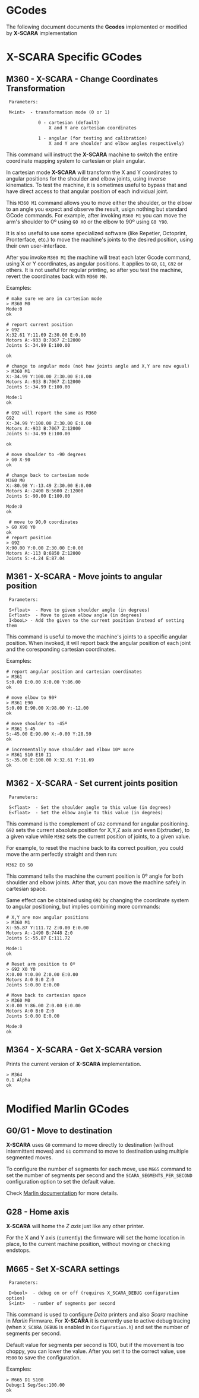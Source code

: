 GCodes
===
The following document documents the **Gcodes** implemented or modified by **X-SCARA** implementation

X-SCARA Specific GCodes
===

M360 - X-SCARA - Change Coordinates Transformation
----

```
 Parameters:
 
 M<int>  - transformation mode (0 or 1)
 
            0 - cartesian (default) 
                X and Y are cartesian coordinates
 
            1 - angular (for testing and calibration) 
                X and Y are shoulder and elbow angles respectively)
```

This command will instruct the **X-SCARA** machine to switch the entire coordinate mapping system to cartesian or plain angular.

In cartesian mode **X-SCARA** will transform the X and Y coordinates to angular positions for the shoulder and elbow joints, using inverse kinematics. To test the machine, it is sometimes useful to bypass that and have direct access to that angular position of each individual joint. 

This `M360 M1` command allows you to move either the shoulder, or the elbow to an angle you expect and observe the result, usign nothing but standard GCode commands. For example, after invoking `M360 M1` you can move the arm's shoulder to 0º using `G0 X0` or the elbow to 90º using `G0 Y90`.

It is also useful to use some specialized software (like Repetier, Octoprint, Pronterface, etc.) to move the machine's joints to the desired position, using their own user-interface.

After you invoke `M360 M1` the machine will treat each later Gcode command, using X or Y coordinates, as angular positions. It applies to `G0`, `G1`, `G92` or others. It is not useful for regular printing, so after you test the machine, revert the coordinates back with `M360 M0`.

Examples:
```
# make sure we are in cartesian mode
> M360 M0
Mode:0
ok

# report current position
> G92
X:32.61 Y:11.69 Z:30.00 E:0.00
Motors A:-933 B:7067 Z:12000
Joints S:-34.99 E:100.00

ok

# change to angular mode (not how joints angle and X,Y are now egual)
> M360 M1
X:-34.99 Y:100.00 Z:30.00 E:0.00
Motors A:-933 B:7067 Z:12000
Joints S:-34.99 E:100.00

Mode:1
ok

# G92 will report the same as M360
G92
X:-34.99 Y:100.00 Z:30.00 E:0.00
Motors A:-933 B:7067 Z:12000
Joints S:-34.99 E:100.00

ok

# move shoulder to -90 degrees
> G0 X-90
ok

# change back to cartesian mode
M360 M0
X:-80.98 Y:-13.49 Z:30.00 E:0.00
Motors A:-2400 B:5600 Z:12000
Joints S:-90.00 E:100.00

Mode:0
ok

 # move to 90,0 coordinates
> G0 X90 Y0
ok
# report position
> G92
X:90.00 Y:0.00 Z:30.00 E:0.00
Motors A:-113 B:6850 Z:12000
Joints S:-4.24 E:87.04
```

M361 - X-SCARA - Move joints to angular position
----

```
 Parameters:
 
 S<float>  - Move to given shoulder angle (in degrees)
 E<float>  - Move to given elbow angle (in degrees)
 I<booL> - Add the given to the current position instead of setting them
```

This command is useful to move the machine's joints to a specific angular position. 
When invoked, it will report back the angular position of each joint and the coresponding cartesian coordinates. 

Examples:
```
# report angular position and cartesian coordinates
> M361
S:0.00 E:0.00 X:0.00 Y:86.00
ok

# move elbow to 90º
> M361 E90
S:0.00 E:90.00 X:98.00 Y:-12.00
ok

# move shoulder to -45º
> M361 S-45
S:-45.00 E:90.00 X:-0.00 Y:28.59
ok

# incrementally move shoulder and elbow 10º more
> M361 S10 E10 I1
S:-35.00 E:100.00 X:32.61 Y:11.69
ok
```

M362 - X-SCARA - Set current joints position
----

```
 Parameters:
 
 S<float>  - Set the shoulder angle to this value (in degrees)
 E<float>  - Set the elbow angle to this value (in degrees)
```

This command is the complement of `G92` command for angular positioning. `G92` sets the current absolute position for X,Y,Z axis and even E(xtruder), to a given value while `M362` sets the current position of joints, to a given value.

For example, to reset the machine back to its correct position, you could move the arm perfectly straight and then run:

```
M362 E0 S0
```
This command tells the machine the current position is 0º angle for both shoulder and elbow joints. After that, you can move the machine safely in cartesian space.

Same effect can be obtained using `G92` by changing the coordinate system to angular positioning, but implies combining more commands:
```
# X,Y are now angular positions 
> M360 M1
X:-55.87 Y:111.72 Z:0.00 E:0.00
Motors A:-1490 B:7448 Z:0
Joints S:-55.87 E:111.72

Mode:1
ok

# Reset arm position to 0º
> G92 X0 Y0
X:0.00 Y:0.00 Z:0.00 E:0.00
Motors A:0 B:0 Z:0
Joints S:0.00 E:0.00

# Move back to cartesian space
> M360 M0
X:0.00 Y:86.00 Z:0.00 E:0.00
Motors A:0 B:0 Z:0
Joints S:0.00 E:0.00

Mode:0
ok
```

M364 - X-SCARA - Get X-SCARA version
----

Prints the current version of **X-SCARA** implementation.

```
> M364
0.1 Alpha
ok
```

Modified Marlin GCodes
===

G0/G1 - Move to destination
---

**X-SCARA** uses `G0` command to move directly to destination (without intermittent moves) and `G1` command to move to destination using multiple segmented moves.

To configure the number of segments for each move, use `M665` command to set the number of segments per second and the `SCARA_SEGMENTS_PER_SECOND` configuration option to set the default value. 

Check [Marlin documentation](https://marlinfw.org/docs/gcode/G000-G001.html) for more details. 

G28 - Home axis
---

**X-SCARA** will home the *Z axis* just like any other printer. 

For the X and Y axis (currently) the firmware will set the home location in place, to the current machine position, without moving or checking endstops.

M665 - Set X-SCARA settings
----
```
 Parameters:
 
 D<bool>  - debug on or off (requires X_SCARA_DEBUG configuration option)
 S<int>   - number of segments per second
```

This command is used to configure *Delta* printers and also *Scara* machine in *Marlin* Firmware. For **X-SCARA** it is currently use to active debug tracing (when `X_SCARA_DEBUG` is enabled in `Configuration.h`) and set the number of segments per second.

Default value for segments per second is 100, but if the movement is too choppy, you can lower the value. After you set it to the correct value, use `M500` to save the configuration.

Examples:
```
> M665 D1 S100
Debug:1 Seg/Sec:100.00
ok
```